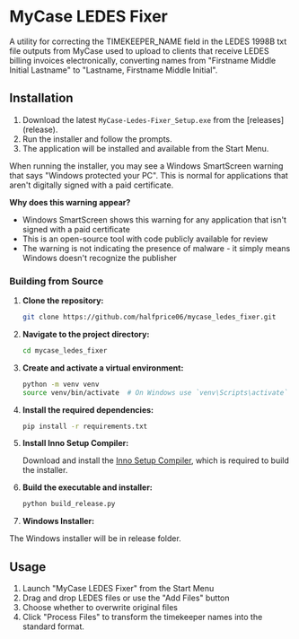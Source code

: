 # MyCase LEDES Fixer

A utility for correcting the TIMEKEEPER_NAME field in the LEDES 1998B txt file outputs from MyCase used to upload to clients that receive LEDES billing invoices electronically, converting names from "Firstname Middle Initial Lastname" to "Lastname, Firstname Middle Initial".

## Installation

1. Download the latest `MyCase-Ledes-Fixer_Setup.exe` from the [releases]
(release).
2. Run the installer and follow the prompts.
3. The application will be installed and available from the Start Menu.

When running the installer, you may see a Windows SmartScreen warning that says "Windows protected your PC". This is normal for applications that aren't digitally signed with a paid certificate. 

**Why does this warning appear?**
- Windows SmartScreen shows this warning for any application that isn't signed with a paid certificate
- This is an open-source tool with code publicly available for review
- The warning is not indicating the presence of malware - it simply means Windows doesn't recognize the publisher

### Building from Source

1. **Clone the repository:**

   ```bash
   git clone https://github.com/halfprice06/mycase_ledes_fixer.git
   ```

2. **Navigate to the project directory:**

   ```bash
   cd mycase_ledes_fixer
   ```

3. **Create and activate a virtual environment:**

   ```bash
   python -m venv venv
   source venv/bin/activate  # On Windows use `venv\Scripts\activate`
   ```

4. **Install the required dependencies:**

   ```bash
   pip install -r requirements.txt
   ```

5. **Install Inno Setup Compiler:**

   Download and install the [Inno Setup Compiler](https://jrsoftware.org/isinfo.php), which is required to build the installer.

5. **Build the executable and installer:**

   ```bash
   python build_release.py
   ```

6. **Windows Installer:**

The Windows installer will be in release folder. 

## Usage

1. Launch "MyCase LEDES Fixer" from the Start Menu
2. Drag and drop LEDES files or use the "Add Files" button
3. Choose whether to overwrite original files
4. Click "Process Files" to transform the timekeeper names into the standard format. 

